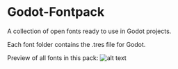 # Godot-Fontpack
A collection of open fonts ready to use in Godot projects.

Each font folder contains the .tres file for Godot.

Preview of all fonts in this pack:
![alt text](https://raw.githubusercontent.com/dalton5000/Godot-Fontpack/master/fonts/overview.PNG "Preview Image")
